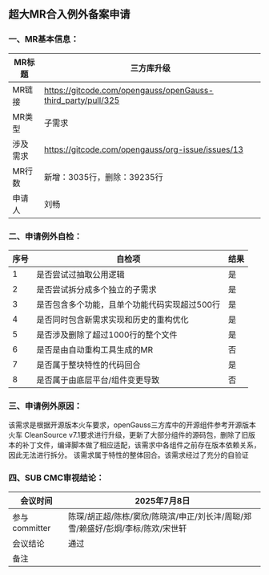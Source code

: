 ## 超大MR合入例外备案申请
### 一、MR基本信息：
| MR标题  | 三方库升级 |
|---|---|
| MR链接  | https://gitcode.com/opengauss/openGauss-third_party/pull/325 |
| MR类型  | 子需求 |
| 涉及需求  | https://gitcode.com/opengauss/org-issue/issues/13 |
| MR行数  | 新增：3035行，删除：39235行 |
| 申请人  | 刘畅 |

### 二、申请例外自检：
| 序号  | 自检项 | 结果 |
|---|---|---|
| 1  | 是否尝试过抽取公用逻辑 | 是 |
| 2  | 是否尝试拆分成多个独立的子需求 | 是 |
| 3  | 是否包含多个功能，且单个功能代码实现超过500行 | 是 |
| 4  | 是否同时包含新需求实现和历史的重构优化 | 是 |
| 5  | 是否涉及删除了超过1000行的整个文件 | 是 |
| 6  | 是否是由自动重构工具生成的MR | 否 |
| 7  | 是否属于整块特性的代码回合 | 是 |
| 8  | 是否属于由底层平台/组件变更导致 | 否 |

### 三、申请例外原因：

该需求是根据开源版本火车要求，openGauss三方库中的开源组件参考开源版本火车 CleanSource v7.1要求进行升级，更新了大部分组件的源码包，删除了旧版本的补丁文件，编译脚本做了相应适配，该需求中各组件之前存在版本依赖关系，因此无法进行拆分。
该需求属于特性的整体回合。该需求经过了充分的自验证

### 四、SUB CMC审视结论：

| 会议时间  | 2025年7月8日 |
|---|---|
| 参与committer  | 陈琛/胡正超/陈栋/窦欣/陈晓滨/申正/刘长沣/周聪/郑雪/赖盛好/彭炯/李标/陈欢/宋世轩 |
| 会议结论  | 通过 |
| 备注  |  |
